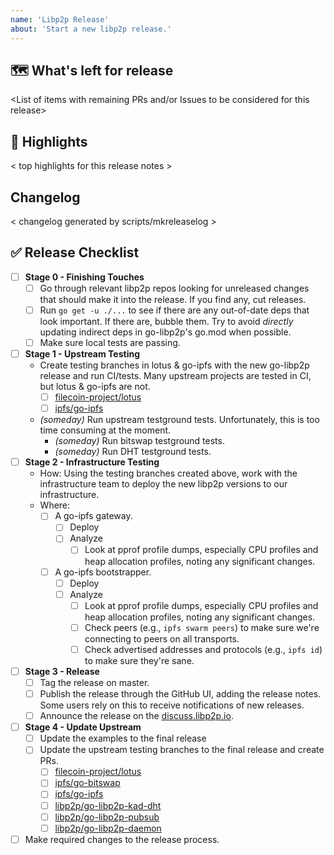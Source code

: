 ```yaml
---
name: 'Libp2p Release'
about: 'Start a new libp2p release.'
---
```


## 🗺 What's left for release

<List of items with remaining PRs and/or Issues to be considered for this release>

## 🔦 Highlights

< top highlights for this release notes >

## Changelog

< changelog generated by scripts/mkreleaselog >

## ✅ Release Checklist

- [ ] **Stage 0 - Finishing Touches**
    - [ ] Go through relevant libp2p repos looking for unreleased changes that should make it into the release. If you find any, cut releases.
    - [ ] Run `go get -u ./...` to see if there are any out-of-date deps that look important. If there are, bubble them. Try to avoid _directly_ updating indirect deps in go-libp2p's go.mod when possible.
    - [ ] Make sure local tests are passing.
- [ ] **Stage 1 - Upstream Testing**
  - Create testing branches in lotus & go-ipfs with the new go-libp2p release and run CI/tests. Many upstream projects are tested in CI, but lotus & go-ipfs are not.
    - [ ] [filecoin-project/lotus](https://github.com/filecoin-project/lotus)
    - [ ] [ipfs/go-ipfs](https://github.com/ipfs/go-ipfs)
  - _(someday)_ Run upstream testground tests. Unfortunately, this is too time consuming at the moment.
    - _(someday)_ Run bitswap testground tests.
    - _(someday)_ Run DHT testground tests.
- [ ] **Stage 2 - Infrastructure Testing**
  - How: Using the testing branches created above, work with the infrastructure team to deploy the new libp2p versions to our infrastructure.
  - Where:
    - [ ] A go-ipfs gateway.
      - [ ] Deploy
      - [ ] Analyze
        - [ ] Look at pprof profile dumps, especially CPU profiles and heap allocation profiles, noting any significant changes.
    - [ ] A go-ipfs bootstrapper.
      - [ ] Deploy
      - [ ] Analyze
        - [ ] Look at pprof profile dumps, especially CPU profiles and heap allocation profiles, noting any significant changes.
        - [ ] Check peers (e.g., `ipfs swarm peers`) to make sure we're connecting to peers on all transports.
        - [ ] Check advertised addresses and protocols (e.g., `ipfs id`) to make sure they're sane.
- [ ] **Stage 3 - Release**
  - [ ] Tag the release on master.
  - [ ] Publish the release through the GitHub UI, adding the release notes. Some users rely on this to receive notifications of new releases.
  - [ ] Announce the release on the [discuss.libp2p.io](https://discuss.libp2p.io).
- [ ] **Stage 4 - Update Upstream**
  - [ ] Update the examples to the final release
  - [ ] Update the upstream testing branches to the final release and create PRs.
    - [ ] [filecoin-project/lotus](https://github.com/filecoin-project/lotus)
    - [ ] [ipfs/go-bitswap](https://github.com/ipfs/go-bitswap)
    - [ ] [ipfs/go-ipfs](https://github.com/ipfs/go-ipfs)
    - [ ] [libp2p/go-libp2p-kad-dht](https://github.com/libp2p/go-libp2p-kad-dht)
    - [ ] [libp2p/go-libp2p-pubsub](https://github.com/libp2p/go-libp2p-pubsub)
    - [ ] [libp2p/go-libp2p-daemon](https://github.com/libp2p/go-libp2p-daemon)
- [ ] Make required changes to the release process.
